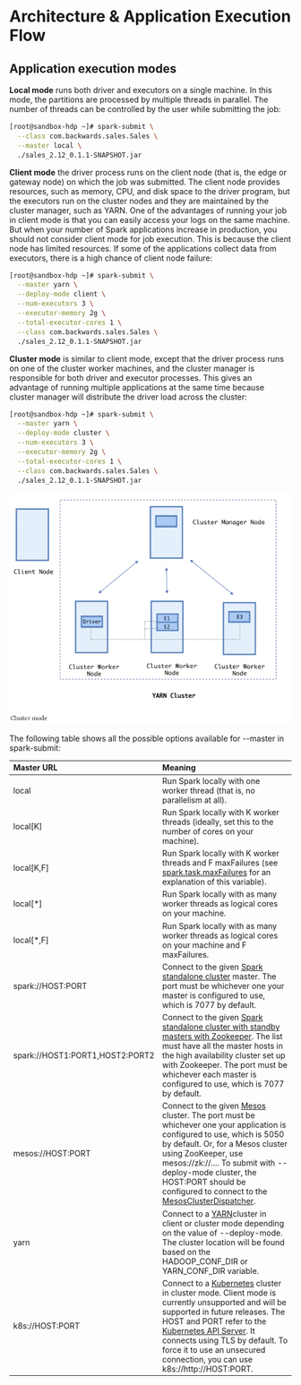 # Architecture & Application Execution Flow

## Application execution modes

**Local mode** runs both driver and executors on a single machine. In this mode, the partitions are processed by multiple threads in parallel. The number of threads can be controlled by the user while submitting the job:

```bash
[root@sandbox-hdp ~]# spark-submit \
  --class com.backwards.sales.Sales \
  --master local \
  ./sales_2.12_0.1.1-SNAPSHOT.jar
```

**Client mode** the driver process runs on the client node (that is, the edge or gateway node) on which the job was submitted. The client node provides resources, such as memory, CPU, and disk space to the driver program, but the executors run on the cluster nodes and they are maintained by the cluster manager, such as YARN. One of the advantages of running your job in client mode is that you can easily access your logs on the same machine. But when your number of Spark applications increase in production, you should not consider client mode for job execution. This is because the client node has limited resources. If some of the applications collect data from executors, there is a high chance of client node failure:

```bash
[root@sandbox-hdp ~]# spark-submit \
  --master yarn \
  --deploy-mode client \
  --num-executors 3 \
  --executor-memory 2g \
  --total-executor-cores 1 \
  --class com.backwards.sales.Sales \
  ./sales_2.12_0.1.1-SNAPSHOT.jar
```

**Cluster mode** is similar to client mode, except that the driver process runs on one of the cluster worker machines, and the cluster manager is responsible for both driver and executor processes. This gives an advantage of running multiple applications at the same time because cluster manager will distribute the driver load across the cluster:

```bash
[root@sandbox-hdp ~]# spark-submit \
  --master yarn \
  --deploy-mode cluster \
  --num-executors 3 \
  --executor-memory 2g \
  --total-executor-cores 1 \
  --class com.backwards.sales.Sales \
  ./sales_2.12_0.1.1-SNAPSHOT.jar
```

![Cluster mode](images/cluster-mode.png)

The following table shows all the possible options available for --master in spark-submit:

| Master URL                      | Meaning                                                      |
| :------------------------------ | :----------------------------------------------------------- |
| local                           | Run Spark locally with one worker thread (that is, no parallelism at all). |
| local[K]                        | Run Spark locally with K worker threads (ideally, set this to the number of cores on your machine). |
| local[K,F]                      | Run Spark locally with K worker threads and F maxFailures (see [spark.task.maxFailures](https://spark.apache.org/docs/latest/configuration.html#scheduling) for an explanation of this variable). |
| local[*]                        | Run Spark locally with as many worker threads as logical cores on your machine. |
| local[*,F]                      | Run Spark locally with as many worker threads as logical cores on your machine and F maxFailures. |
| spark://HOST:PORT               | Connect to the given [Spark standalone cluster](https://spark.apache.org/docs/latest/spark-standalone.html) master. The port must be whichever one your master is configured to use, which is 7077 by default. |
| spark://HOST1:PORT1,HOST2:PORT2 | Connect to the given [Spark standalone cluster with standby masters with Zookeeper](https://spark.apache.org/docs/latest/spark-standalone.html#standby-masters-with-zookeeper). The list must have all the master hosts in the high availability cluster set up with Zookeeper. The port must be whichever each master is configured to use, which is 7077 by default. |
| mesos://HOST:PORT               | Connect to the given [Mesos](https://spark.apache.org/docs/latest/running-on-mesos.html) cluster. The port must be whichever one your application is configured to use, which is 5050 by default. Or, for a Mesos cluster using ZooKeeper, use mesos://zk://.... To submit with --deploy-mode cluster, the HOST:PORT should be configured to connect to the [MesosClusterDispatcher](https://spark.apache.org/docs/latest/running-on-mesos.html#cluster-mode). |
| yarn                            | Connect to a [YARN](https://spark.apache.org/docs/latest/running-on-yarn.html)cluster in client or cluster mode depending on the value of --deploy-mode. The cluster location will be found based on the HADOOP_CONF_DIR or YARN_CONF_DIR variable. |
| k8s://HOST:PORT                 | Connect to a [Kubernetes](https://spark.apache.org/docs/latest/running-on-kubernetes.html) cluster in cluster mode. Client mode is currently unsupported and will be supported in future releases. The HOST and PORT refer to the [Kubernetes API Server](https://kubernetes.io/docs/reference/generated/kube-apiserver/). It connects using TLS by default. To force it to use an unsecured connection, you can use k8s://http://HOST:PORT. |